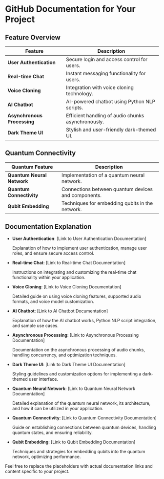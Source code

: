 # GitHub Documentation for Your Project

## Feature Overview

| Feature                   | Description                                            |
|---------------------------|--------------------------------------------------------|
| **User Authentication**   | Secure login and access control for users.             |
| **Real-time Chat**        | Instant messaging functionality for users.             |
| **Voice Cloning**         | Integration with voice cloning technology.             |
| **AI Chatbot**            | AI-powered chatbot using Python NLP scripts.           |
| **Asynchronous Processing**| Efficient handling of audio chunks asynchronously.     |
| **Dark Theme UI**         | Stylish and user-friendly dark-themed UI.              |

## Quantum Connectivity

| Quantum Feature           | Description                                            |
|---------------------------|--------------------------------------------------------|
| **Quantum Neural Network**| Implementation of a quantum neural network.            |
| **Quantum Connectivity**  | Connections between quantum devices and components.   |
| **Qubit Embedding**        | Techniques for embedding qubits in the network.        |

## Documentation Explanation

- **User Authentication**: [Link to User Authentication Documentation]

   Explanation of how to implement user authentication, manage user roles, and ensure secure access control.

- **Real-time Chat**: [Link to Real-time Chat Documentation]

   Instructions on integrating and customizing the real-time chat functionality within your application.

- **Voice Cloning**: [Link to Voice Cloning Documentation]

   Detailed guide on using voice cloning features, supported audio formats, and voice model customization.

- **AI Chatbot**: [Link to AI Chatbot Documentation]

   Explanation of how the AI chatbot works, Python NLP script integration, and sample use cases.

- **Asynchronous Processing**: [Link to Asynchronous Processing Documentation]

   Documentation on the asynchronous processing of audio chunks, handling concurrency, and optimization techniques.

- **Dark Theme UI**: [Link to Dark Theme UI Documentation]

   Styling guidelines and customization options for implementing a dark-themed user interface.

- **Quantum Neural Network**: [Link to Quantum Neural Network Documentation]

   Detailed explanation of the quantum neural network, its architecture, and how it can be utilized in your application.

- **Quantum Connectivity**: [Link to Quantum Connectivity Documentation]

   Guide on establishing connections between quantum devices, handling quantum states, and ensuring reliability.

- **Qubit Embedding**: [Link to Qubit Embedding Documentation]

   Techniques and strategies for embedding qubits into the quantum network, optimizing performance.

Feel free to replace the placeholders with actual documentation links and content specific to your project.
